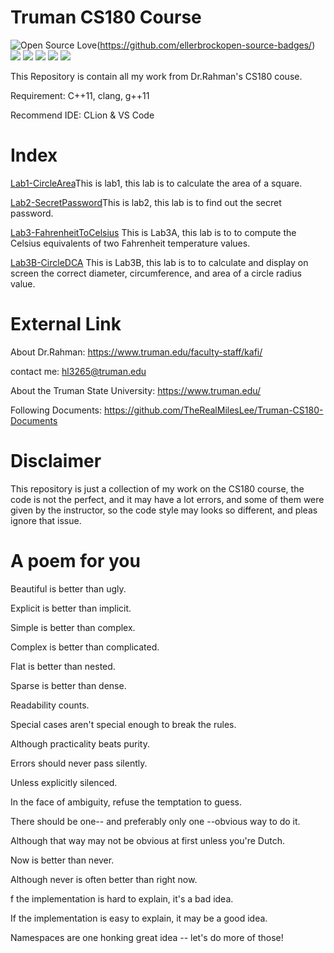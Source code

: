 # Truman CS180 Course
![Open Source Love](https://badges.frapsoft.com/os/v1/open-source.svg?v=103)(https://github.com/ellerbrockopen-source-badges/)
<a href="https://996.icu"><img src="https://img.shields.io/badge/link-996.icu-red.svg"></a>
<a href="https://img.shields.io"><img src="https://img.shields.io/badge/contributions-welcome-brightgreen.svg"></a> 
<a href="https://img.shields.io"><img src="https://img.shields.io/badge/C++-Learing-red.svg"></a>
<a href="https://img.shields.io"><img src="https://img.shields.io/badge/Creative-Design%26Build-blue.svg"></a>
<a href="https://img.shields.io"><img src="https://img.shields.io/badge/MilesLee-Computer%20Science-brightgreen.svg"></a>

This Repository is contain all my work from Dr.Rahman's CS180 couse.

Requirement: C++11, clang, g++11

Recommend IDE: CLion & VS Code
# Index
[Lab1-CircleArea](https://github.com/TheRealMilesLee/Spring2020-CS180/tree/master/lab1-CircleArea)This is lab1, this lab is to calculate the area of a square.

[Lab2-SecretPassword](https://github.com/TheRealMilesLee/Spring2020-CS180/tree/master/lab2-Secret)This is lab2, this lab is to find out the secret password.

[Lab3-FahrenheitToCelsius](https://github.com/TheRealMilesLee/Spring2020-CS180/tree/master/Lab3-FarhenhitToCelsius) This is Lab3A, this lab is to to compute the Celsius equivalents of two Fahrenheit temperature values.

[Lab3B-CircleDCA](https://github.com/TheRealMilesLee/Spring2020-CS180/tree/master/Lab3B-CircleDCA) This is Lab3B, this lab is to to calculate and display on screen the correct diameter, circumference, and area of a circle radius value.

# External Link

About Dr.Rahman: https://www.truman.edu/faculty-staff/kafi/

contact me: hl3265@truman.edu

About the Truman State University: https://www.truman.edu/

Following Documents: https://github.com/TheRealMilesLee/Truman-CS180-Documents

# Disclaimer
This repository is just a collection of my work on the CS180 course, the code is not the perfect, and it may have a lot errors, and some of them were given by the instructor, so the code style may looks so different, and pleas ignore that issue.

# A poem for you
Beautiful is better than ugly.

Explicit is better than implicit.

Simple is better than complex.

Complex is better than complicated.

Flat is better than nested.

Sparse is better than dense.

Readability counts.

Special cases aren't special enough to break the rules.

Although practicality beats purity.

Errors should never pass silently.

Unless explicitly silenced.

In the face of ambiguity, refuse the temptation to guess.

There should be one-- and preferably only one --obvious way to do it.

Although that way may not be obvious at first unless you're Dutch.

Now is better than never.

Although never is often better than right now.

f the implementation is hard to explain, it's a bad idea.

If the implementation is easy to explain, it may be a good idea.

Namespaces are one honking great idea -- let's do more of those!
